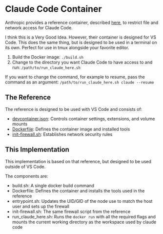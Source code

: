 # Claude Code Container

Anthropic provides a reference container, described [here](https://docs.anthropic.com/en/docs/claude-code/security#development-container-reference-implementation), to restrict file and network access for Claude Code.

I think this is a Very Good Idea. However, their container is designed for VS Code. This does the same thing, but is designed to be used in a terminal on its own. Perfect for use in tmux alongside your favorite editor.

1. Build the Docker image: `./build.sh`
2. Change to the directory you want Claude Code to have access to and run: `/path/to/run_claude_here.sh`

If you want to change the command, for example to resume, pass the command as an argument: `/path/to/run_claude_here.sh claude --resume`

## The Reference

The reference is designed to be used with VS Code and consists of:

- [devcontainer.json](https://github.com/anthropics/claude-code/blob/main/.devcontainer/devcontainer.json): Controls container settings, extensions, and volume mounts
- [Dockerfile](https://github.com/anthropics/claude-code/blob/main/.devcontainer/Dockerfile): Defines the container image and installed tools
- [init-firewall.sh](https://github.com/anthropics/claude-code/blob/main/.devcontainer/init-firewall.sh): Establishes network security rules

## This Implementation

This implementation is based on that reference, but designed to be used outside of VS Code.

The components are:

- build.sh: A single docker build command
- Dockerfile: Defines the container and installs the tools used in the reference
- entrypoint.sh: Updates the UID/GID of the node use to match the host user and sets up the firewall
- init-firewall.sh: The same firewall script from the reference
- run_claude_here.sh: Runs the `docker run` with all the required flags and mounts the current working directory as the workspace used by claude code

